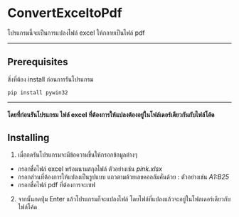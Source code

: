 # ConvertExceltoPdf
โปรแกรมนี้จะเป็นการแปลงไฟล์ excel ให้กลายเป็นไฟล์ pdf
***
## Prerequisites
สิ่งที่ต้อง install ก่อนการรันโปรแกรม
```
pip install pywin32
```
***
#### โดยที่ก่อนรันโปรแกรม ไฟล์ excel ที่ต้องการให้แปลงต้องอยู่ในโฟล์เดอร์เดียวกันกับไฟล์โค้ด

## Installing

1. เมื่อกดรันโปรแกรมจะมีข้อความขึ้นให้กรอกข้อมูลต่างๆ
  * กรอกชื่อไฟล์ excel พร้อมนามสกุลไฟล์ ตัวอย่างเช่น _pink.xlsx_
  * กรอกส่วนที่ต้องการให้แปลงเป็นรูปแบบ แถวตามด้วยเลขคอลลัมคั่นด้วย : ตัวอย่างเช่น _A1:B25_
  * กรอกชื่อไฟล์ pdf ที่ต้องการจะเซฟ
2. จากนั้นกดปุ่ม Enter แล้วโปรแกรมก็จะแปลงไฟล์ โดยไฟล์ที่แปลงแล้วจะอยู่ในโฟลเดอร์เดียวกับไฟล์โค้ด
